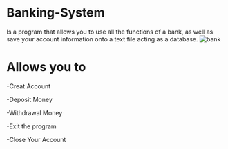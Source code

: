 # Banking-System

Is a program that allows you to use all the functions of a bank, as well as save your account information onto a text file acting as a database.
![bank](https://user-images.githubusercontent.com/38334354/117197114-6af41900-adb5-11eb-9ec5-d2776a116a07.jpg)


# Allows you to

-Creat Account

-Deposit Money

-Withdrawal Money

-Exit the program

-Close Your Account


